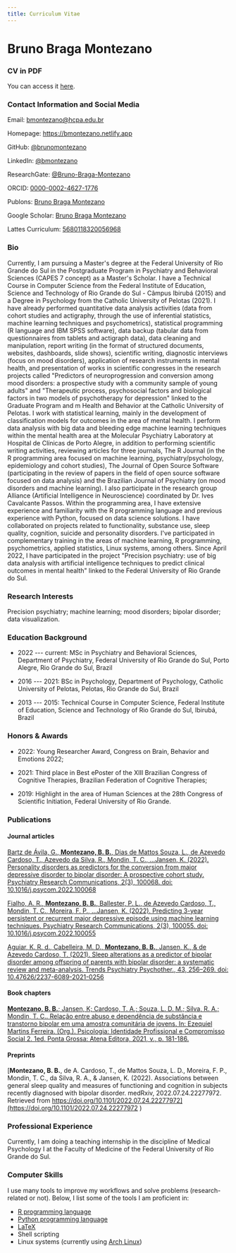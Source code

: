 ```yaml
---
title: Curriculum Vitae
---
```


# Bruno Braga Montezano

### CV in PDF

You can access it [here](/pdf/cv.pdf).

### Contact Information and Social Media

Email: [bmontezano@hcpa.edu.br](mailto:bmontezano@hcpa.edu.br)

Homepage: https://bmontezano.netlify.app

GitHub: [@brunomontezano](https://github.com/brunomontezano)

LinkedIn: [@bmontezano](https://www.linkedin.com/in/bmontezano)

ResearchGate: [@Bruno-Braga-Montezano](https://www.researchgate.net/profile/Bruno-Braga-Montezano)

ORCID: [0000-0002-4627-1776](https://orcid.org/0000-0002-4627-1776)

Publons: [Bruno Braga Montezano](https://publons.com/researcher/4870813/bruno-braga-montezano/)

Google Scholar: [Bruno Braga Montezano](https://scholar.google.com/citations?user=dULhWr0AAAAJ)

Lattes Curriculum: [5680118320056968](https://lattes.cnpq.br/5680118320056968)

### Bio

Currently, I am pursuing a Master's degree at the Federal University of Rio
Grande do Sul in the Postgraduate Program in Psychiatry and Behavioral Sciences
(CAPES 7 concept) as a Master's Scholar. I have a Technical Course in Computer
Science from the Federal Institute of Education, Science and Technology of Rio
Grande do Sul - Câmpus Ibirubá (2015) and a Degree in Psychology from the
Catholic University of Pelotas (2021). I have already performed quantitative
data analysis activities (data from cohort studies and actigraphy, through the
use of inferential statistics, machine learning techniques and psychometrics),
statistical programming (R language and IBM SPSS software), data backup (tabular
data from questionnaires from tablets and actigraph data), data cleaning and
manipulation, report writing (in the format of structured documents, websites,
dashboards, slide shows), scientific writing, diagnostic interviews (focus on
mood disorders), application of research instruments in mental health, and
presentation of works in scientific congresses in the research projects called
"Predictors of neuroprogression and conversion among mood disorders: a
prospective study with a community sample of young adults" and "Therapeutic
process, psychosocial factors and biological factors in two models of
psychotherapy for depression" linked to the Graduate Program and m Health and
Behavior at the Catholic University of Pelotas. I work with statistical
learning, mainly in the development of classification models for outcomes in the
area of ​​mental health. I perform data analysis with big data and bleeding edge
machine learning techniques within the mental health area at the Molecular
Psychiatry Laboratory at Hospital de Clínicas de Porto Alegre, in addition to
performing scientific writing activities, reviewing articles for three
journals, The R Journal (in the R programming area focused on machine
learning, psychiatry/psychology, epidemiology and cohort studies), The
Journal of Open Source Software (participating in the review of papers in the
field of open source software focused on data analysis) and the Brazilian Journal
of Psychiatry (on mood disorders and machine learning). I also participate in
the research group Alliance (Artificial Intelligence in Neuroscience)
coordinated by Dr. Ives Cavalcante Passos. Within the programming area, I have
extensive experience and familiarity with the R programming language and
previous experience with Python, focused on data science solutions. I have
collaborated on projects related to functionality, substance use, sleep quality,
cognition, suicide and personality disorders. I've participated in complementary
training in the areas of machine learning, R programming, psychometrics, applied
statistics, Linux systems, among others. Since April 2022, I have participated
in the project "Precision psychiatry: use of big data analysis with artificial
intelligence techniques to predict clinical outcomes in mental health" linked to
the Federal University of Rio Grande do Sul.

### Research Interests

Precision psychiatry; machine learning; mood disorders; bipolar disorder;
data visualization.

### Education Background

- 2022 --- current: MSc in Psychiatry and Behavioral Sciences, Department of Psychiatry, Federal University of Rio Grande do Sul, Porto Alegre, Rio Grande
do Sul, Brazil

- 2016 --- 2021: BSc in Psychology, Department of Psychology, Catholic
University of Pelotas, Pelotas, Rio Grande do Sul, Brazil

- 2013 --- 2015: Technical Course in Computer Science,
Federal Institute of Education, Science and Technology of Rio Grande do Sul,
Ibirubá, Brazil

### Honors & Awards

- 2022: Young Researcher Award, Congress on Brain, Behavior and Emotions 2022;

- 2021: Third place in Best ePoster of the XIII Brazilian Congress of Cognitive
Therapies, Brazilian Federation of Cognitive Therapies;

- 2019: Highlight in the area of Human Sciences at the 28th Congress of
Scientific Initiation, Federal University of Rio Grande.

### Publications

#### Journal articles

[Bartz de Ávila, G., **Montezano, B. B.**, Dias de Mattos Souza, L., de Azevedo Cardoso, T., Azevedo da Silva, R., Mondin, T. C., ...Jansen, K. (2022). Personality disorders as predictors for the conversion from major depressive disorder to bipolar disorder: A prospective cohort study. Psychiatry Research Communications, 2(3), 100068. doi: 10.1016/j.psycom.2022.100068](https://doi.org/10.1016/j.psycom.2022.100068)

[Fialho, A. R., **Montezano, B. B.**, Ballester, P. L., de Azevedo Cardoso, T., Mondin, T. C., Moreira, F. P., ...Jansen, K. (2022). Predicting 3-year persistent or recurrent major depressive episode using machine learning techniques. Psychiatry Research Communications, 2(3), 100055. doi: 10.1016/j.psycom.2022.100055](http://dx.doi.org/10.1016/j.psycom.2022.100055)

[Aguiar, K. R. d., Cabelleira, M. D., **Montezano, B. B.**, Jansen, K., & de Azevedo Cardoso, T. (2021). Sleep alterations as a predictor of bipolar disorder among offspring of parents with bipolar disorder: a systematic review and meta-analysis. Trends Psychiatry Psychother., 43, 256–269. doi: 10.47626/2237-6089-2021-0256](http://dx.doi.org/10.47626/2237-6089-2021-0256)

#### Book chapters

[**Montezano, B. B.**; Jansen, K; Cardoso, T. A.; Souza, L. D. M.; Silva, R. A.; Mondin, T. C.. Relação entre abuso e dependência de substância e transtorno bipolar em uma amostra comunitária de jovens. In: Ezequiel Martins Ferreira. (Org.). Psicologia: Identidade Profissional e Compromisso Social 2. 1ed. Ponta Grossa: Atena Editora, 2021, v., p. 181-186.](http://dx.doi.org/10.22533/at.ed.400212903)

#### Preprints

[**Montezano, B. B.**, de A. Cardoso, T., de Mattos Souza, L. D., Moreira, F. P., Mondin, T. C., da Silva, R. A., & Jansen, K. (2022). Associations between general sleep quality and measures of functioning and cognition in subjects recently diagnosed with bipolar disorder. medRxiv, 2022.07.24.22277972. Retrieved from https://doi.org/10.1101/2022.07.24.22277972](https://doi.org/10.1101/2022.07.24.22277972 )

### Professional Experience

Currently, I am doing a teaching internship in the discipline of Medical Psychology I at the Faculty of Medicine of the Federal University of Rio Grande do Sul.

### Computer Skills

I use many tools to improve my workflows and solve problems (research-related
or not).
Below, I list some of the tools I am proficient in:

- [R programming language](https://www.r-project.org/)
- [Python programming language](https://www.python.org/)
- [LaTeX](https://www.latex-project.org/)
- Shell scripting
- Linux systems (currently using [Arch Linux](https://archlinux.org/))